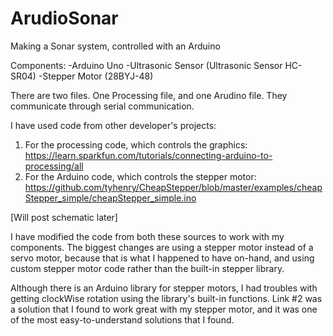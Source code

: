 # ArudioSonar
Making a Sonar system, controlled with an Arduino

Components: 
-Arduino Uno
-Ultrasonic Sensor (Ultrasonic Sensor HC-SR04)
-Stepper Motor (28BYJ-48)

There are two files.
One Processing file, and one Arudino file. They communicate through serial communication.

I have used code from other developer's projects:

1. For the processing code, which controls the graphics: 
https://learn.sparkfun.com/tutorials/connecting-arduino-to-processing/all
2. For the Arduino code, which controls the stepper motor: https://github.com/tyhenry/CheapStepper/blob/master/examples/cheapStepper_simple/cheapStepper_simple.ino

[Will post schematic later]

I have modified the code from both these sources to work with my components.
The biggest changes are using a stepper motor instead of a servo motor, because that is what I happened to have on-hand, and using custom stepper motor code rather than the built-in stepper library.

Although there is an Arduino library for stepper motors, I had troubles with getting clockWise rotation using the library's built-in functions. Link #2 was a solution that I found to work great with my stepper motor, and it was one of the most  easy-to-understand solutions that I found.

